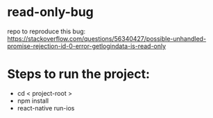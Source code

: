 # read-only-bug
repo to reproduce this bug: https://stackoverflow.com/questions/56340427/possible-unhandled-promise-rejection-id-0-error-getlogindata-is-read-only

# Steps to run the project:
- cd < project-root >
- npm install
- react-native run-ios
